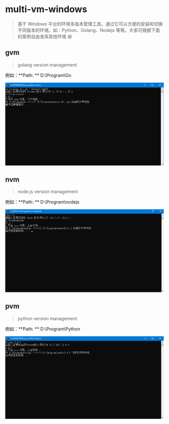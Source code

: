 # multi-vm-windows

> 基于 Windows  平台的环境多版本管理工具。通过它可以方便的安装和切换不同版本的环境。如：Python、Golang、Nodejs 等等。大家可根据下面的案例自由发挥其他环境 :smile:

## gvm

>  golang version management

例如：**Path: ** D:\Program\Go

![gvm](./gvm/gvm.png)

## nvm

> node.js version management

例如：**Path: ** D:\Program\nodejs

![nvm](./nvm/nvm.png)


## pvm

> python version management

例如：**Path: ** D:\Program\Python

![pvm](./pvm/pvm.png)

